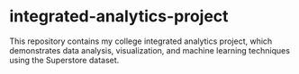 # integrated-analytics-project
This repository contains my college integrated analytics project, which demonstrates data analysis, visualization, and machine learning techniques using the Superstore dataset.
